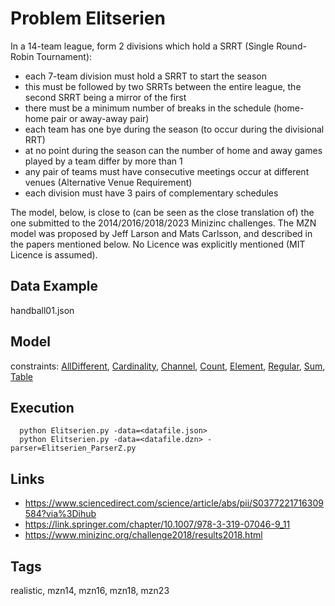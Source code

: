 # Problem Elitserien

In a 14-team league, form 2 divisions which hold a SRRT (Single Round-Robin Tournament):
  - each 7-team division must hold a SRRT to start the season
  - this must be followed by two SRRTs between the entire league, the second SRRT being a mirror of the first
  - there must be a minimum number of breaks in the schedule (home-home pair or away-away pair)
  - each team has one bye during the season (to occur during the divisional RRT)
  - at no point during the season can the number of home and away games played by a team differ by more than 1
  - any pair of teams must have consecutive meetings occur at different venues (Alternative Venue Requirement)
  - each division must have 3 pairs of complementary schedules

The model, below, is close to (can be seen as the close translation of) the one submitted to the 2014/2016/2018/2023 Minizinc challenges.
The MZN model was proposed by Jeff Larson and Mats Carlsson, and described in the papers mentioned below.
No Licence was explicitly mentioned (MIT Licence is assumed).

## Data Example
  handball01.json

## Model
  constraints: [AllDifferent](http://pycsp.org/documentation/constraints/AllDifferent), [Cardinality](http://pycsp.org/documentation/constraints/Cardinality), [Channel](http://pycsp.org/documentation/constraints/Channel), [Count](http://pycsp.org/documentation/constraints/Count), [Element](http://pycsp.org/documentation/constraints/Element), [Regular](http://pycsp.org/documentation/constraints/Regular), [Sum](http://pycsp.org/documentation/constraints/Sum), [Table](http://pycsp.org/documentation/constraints/Table)

## Execution
```
  python Elitserien.py -data=<datafile.json>
  python Elitserien.py -data=<datafile.dzn> -parser=Elitserien_ParserZ.py
```

## Links
  - https://www.sciencedirect.com/science/article/abs/pii/S0377221716309584?via%3Dihub
  - https://link.springer.com/chapter/10.1007/978-3-319-07046-9_11
  - https://www.minizinc.org/challenge2018/results2018.html

## Tags
  realistic, mzn14, mzn16, mzn18, mzn23
